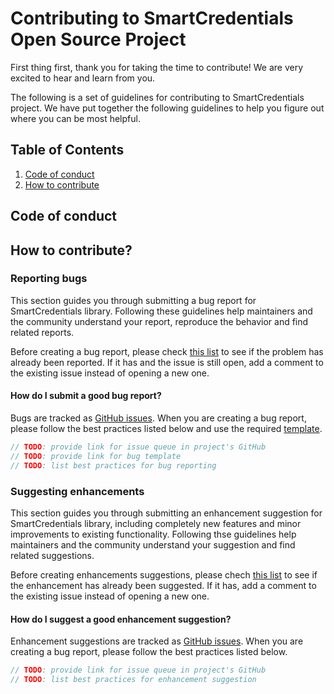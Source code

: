 # Contributing to SmartCredentials Open Source Project

First thing first, thank you for taking the time to contribute! We are very excited to hear and learn from you.

The following is a set of guidelines for contributing to SmartCredentials project. We have put together the following guidelines to help you figure out where you can be most helpful.

## Table of Contents

1. [Code of conduct](#code-of-conduct)
2. [How to contribute](#how-to-contribute)

## Code of conduct

## How to contribute?

### Reporting bugs
This section guides you through submitting a bug report for SmartCredentials library. Following these guidelines help maintainers and the community understand your report, reproduce the behavior and find related reports.

Before creating a bug report, please check [this list](http://www.google.com) to see if the problem has already been reported. If it has and the issue is still open, add a comment to the existing issue instead of opening a new one. 

#### How do I submit a __good__ bug report?
Bugs are tracked as [GitHub issues](https://guides.github.com/features/issues/). When you are creating a bug report, please follow the best practices listed below and use the required [template](http://www.google.com).

```java
// TODO: provide link for issue queue in project's GitHub
// TODO: provide link for bug template
// TODO: list best practices for bug reporting
```

### Suggesting enhancements
This section guides you through submitting an enhancement suggestion for SmartCredentials library, including completely new features and minor improvements to existing functionality. Following thse guidelines help maintainers and the community understand your suggestion and find related suggestions.

Before creating enhancements suggestions, please chech [this list](http://www.google.com) to see if the enhancement has already been suggested. If it has, add a comment to the existing issue instead of opening a new one.

#### How do I suggest a __good__ enhancement suggestion?
Enhancement suggestions are tracked as [GitHub issues](https://guides.github.com/features/issues/). When you are creating a bug report, please follow the best practices listed below.

```java
// TODO: provide link for issue queue in project's GitHub
// TODO: list best practices for enhancement suggestion
```